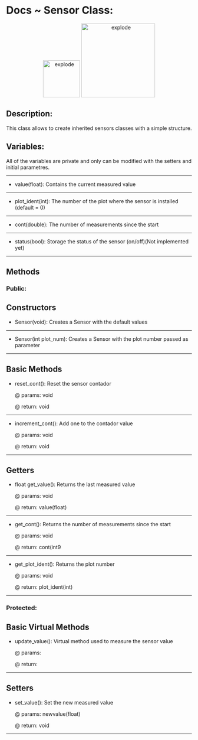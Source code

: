 # Docs ~ Sensor Class:

<div align="center">
<img width=100px src="https://img.shields.io/badge/status-active-brightgreen" alt="explode"></a>
<img width=200px src="https://img.shields.io/badge/Last modification-03/21/2021-blue" alt="explode"></a>
</div>


## Description: 
This class allows to create inherited sensors classes with a simple structure. 


## Variables: 

All of the variables are private and only can be modified with the setters and initial parametres.

---------------------------------------------------------------------------------------------------------------------------
- value(float): Contains the current measured value
---------------------------------------------------------------------------------------------------------------------------
- plot_ident(int): The number of the plot where the sensor is installed (default = 0)
---------------------------------------------------------------------------------------------------------------------------
- cont(double): The number of measurements since the start 
---------------------------------------------------------------------------------------------------------------------------
- status(bool): Storage the status of the sensor (on/off)(Not implemented yet) 
---------------------------------------------------------------------------------------------------------------------------


## Methods 

### Public:
**Constructors**
---------------------------------------------------------------------------------------------------------------------------
- Sensor(void): Creates a Sensor with the default values 
---------------------------------------------------------------------------------------------------------------------------
- Sensor(int plot_num): Creates a Sensor with the plot number passed as parameter
---------------------------------------------------------------------------------------------------------------------------


**Basic Methods**
---------------------------------------------------------------------------------------------------------------------------
- reset_cont(): Reset the sensor contador

  @ params: void 
  
  @ return: void 
---------------------------------------------------------------------------------------------------------------------------
- increment_cont(): Add one to the contador value 

  @ params: void 
  
  @ return: void 
---------------------------------------------------------------------------------------------------------------------------


**Getters**
---------------------------------------------------------------------------------------------------------------------------
- float get_value(): Returns the last measured value 

  @ params: void 
  
  @ return: value(float) 
---------------------------------------------------------------------------------------------------------------------------
- get_cont(): Returns the number of measurements since the start 

  @ params: void 
  
  @ return: cont(int9 
---------------------------------------------------------------------------------------------------------------------------
- get_plot_ident(): Returns the plot number 

  @ params: void 
  
  @ return: plot_ident(int) 
---------------------------------------------------------------------------------------------------------------------------

### Protected:

**Basic Virtual Methods**
---------------------------------------------------------------------------------------------------------------------------
- update_value(): Virtual method used to measure the sensor value 

  @ params: 
  
  @ return: 
---------------------------------------------------------------------------------------------------------------------------

**Setters**
---------------------------------------------------------------------------------------------------------------------------
- set_value(): Set the new measured value 

  @ params: newvalue(float) 
  
  @ return: void
---------------------------------------------------------------------------------------------------------------------------





